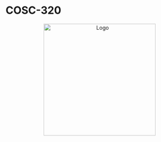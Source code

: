 # COSC-320
<div align="center">
<img src="LinearRegress.ipynb" alt="Logo" width="300" height="300">
</div>
